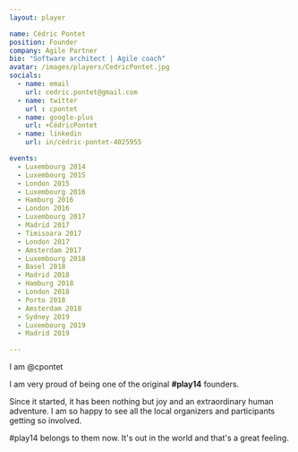 ```yaml
---
layout: player

name: Cédric Pontet
position: Founder
company: Agile Partner
bio: "Software architect | Agile coach"
avatar: /images/players/CedricPontet.jpg
socials:
  - name: email
    url: cedric.pontet@gmail.com
  - name: twitter
    url : cpontet
  - name: google-plus
    url: +CédricPontet
  - name: linkedin
    url: in/cédric-pontet-4025955

events:
  - Luxembourg 2014
  - Luxembourg 2015
  - London 2015
  - Luxembourg 2016
  - Hamburg 2016
  - London 2016
  - Luxembourg 2017
  - Madrid 2017
  - Timisoara 2017
  - London 2017
  - Amsterdam 2017
  - Luxembourg 2018
  - Basel 2018
  - Madrid 2018
  - Hamburg 2018
  - London 2018
  - Porto 2018
  - Amsterdam 2018
  - Sydney 2019
  - Luxembourg 2019
  - Madrid 2019

---
```


I am @cpontet

I am very proud of being one of the original **#play14** founders.  

Since it started, it has been nothing but joy and an extraordinary human adventure. 
I am so happy to see all the local organizers and participants getting so involved.

#play14 belongs to them now. 
It's out in the world and that's a great feeling.